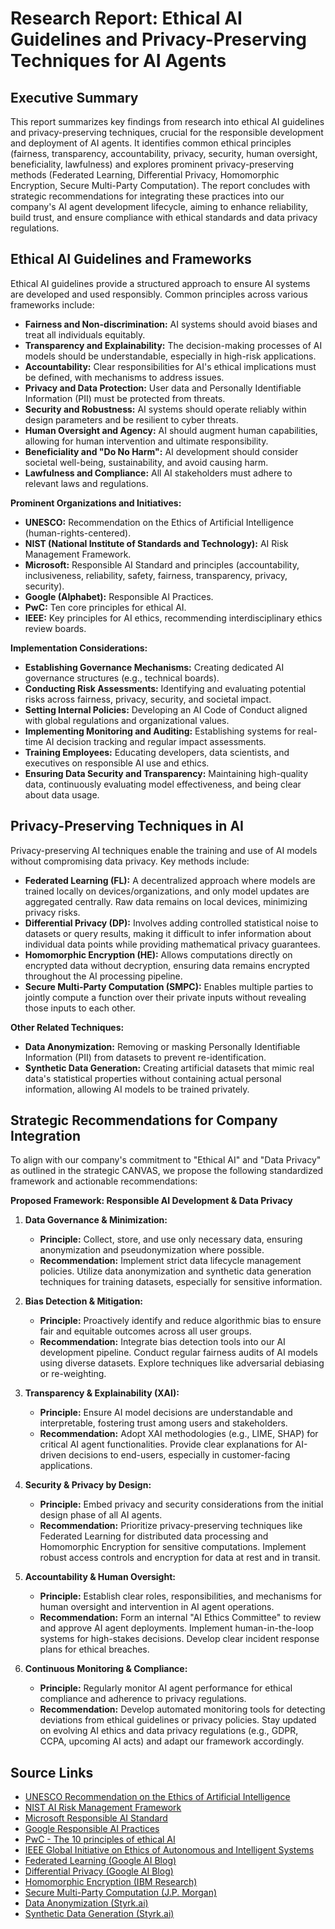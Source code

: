 # Research Report: Ethical AI Guidelines and Privacy-Preserving Techniques for AI Agents

## Executive Summary

This report summarizes key findings from research into ethical AI guidelines and privacy-preserving techniques, crucial for the responsible development and deployment of AI agents. It identifies common ethical principles (fairness, transparency, accountability, privacy, security, human oversight, beneficiality, lawfulness) and explores prominent privacy-preserving methods (Federated Learning, Differential Privacy, Homomorphic Encryption, Secure Multi-Party Computation). The report concludes with strategic recommendations for integrating these practices into our company's AI agent development lifecycle, aiming to enhance reliability, build trust, and ensure compliance with ethical standards and data privacy regulations.

## Ethical AI Guidelines and Frameworks

Ethical AI guidelines provide a structured approach to ensure AI systems are developed and used responsibly. Common principles across various frameworks include:

*   **Fairness and Non-discrimination:** AI systems should avoid biases and treat all individuals equitably.
*   **Transparency and Explainability:** The decision-making processes of AI models should be understandable, especially in high-risk applications.
*   **Accountability:** Clear responsibilities for AI's ethical implications must be defined, with mechanisms to address issues.
*   **Privacy and Data Protection:** User data and Personally Identifiable Information (PII) must be protected from threats.
*   **Security and Robustness:** AI systems should operate reliably within design parameters and be resilient to cyber threats.
*   **Human Oversight and Agency:** AI should augment human capabilities, allowing for human intervention and ultimate responsibility.
*   **Beneficiality and "Do No Harm":** AI development should consider societal well-being, sustainability, and avoid causing harm.
*   **Lawfulness and Compliance:** All AI stakeholders must adhere to relevant laws and regulations.

**Prominent Organizations and Initiatives:**
*   **UNESCO:** Recommendation on the Ethics of Artificial Intelligence (human-rights-centered).
*   **NIST (National Institute of Standards and Technology):** AI Risk Management Framework.
*   **Microsoft:** Responsible AI Standard and principles (accountability, inclusiveness, reliability, safety, fairness, transparency, privacy, security).
*   **Google (Alphabet):** Responsible AI Practices.
*   **PwC:** Ten core principles for ethical AI.
*   **IEEE:** Key principles for AI ethics, recommending interdisciplinary ethics review boards.

**Implementation Considerations:**
*   **Establishing Governance Mechanisms:** Creating dedicated AI governance structures (e.g., technical boards).
*   **Conducting Risk Assessments:** Identifying and evaluating potential risks across fairness, privacy, security, and societal impact.
*   **Setting Internal Policies:** Developing an AI Code of Conduct aligned with global regulations and organizational values.
*   **Implementing Monitoring and Auditing:** Establishing systems for real-time AI decision tracking and regular impact assessments.
*   **Training Employees:** Educating developers, data scientists, and executives on responsible AI use and ethics.
*   **Ensuring Data Security and Transparency:** Maintaining high-quality data, continuously evaluating model effectiveness, and being clear about data usage.

## Privacy-Preserving Techniques in AI

Privacy-preserving AI techniques enable the training and use of AI models without compromising data privacy. Key methods include:

*   **Federated Learning (FL):** A decentralized approach where models are trained locally on devices/organizations, and only model updates are aggregated centrally. Raw data remains on local devices, minimizing privacy risks.
*   **Differential Privacy (DP):** Involves adding controlled statistical noise to datasets or query results, making it difficult to infer information about individual data points while providing mathematical privacy guarantees.
*   **Homomorphic Encryption (HE):** Allows computations directly on encrypted data without decryption, ensuring data remains encrypted throughout the AI processing pipeline.
*   **Secure Multi-Party Computation (SMPC):** Enables multiple parties to jointly compute a function over their private inputs without revealing those inputs to each other.

**Other Related Techniques:**
*   **Data Anonymization:** Removing or masking Personally Identifiable Information (PII) from datasets to prevent re-identification.
*   **Synthetic Data Generation:** Creating artificial datasets that mimic real data's statistical properties without containing actual personal information, allowing AI models to be trained privately.

## Strategic Recommendations for Company Integration

To align with our company's commitment to "Ethical AI" and "Data Privacy" as outlined in the strategic CANVAS, we propose the following standardized framework and actionable recommendations:

**Proposed Framework: Responsible AI Development & Data Privacy**

1.  **Data Governance & Minimization:**
    *   **Principle:** Collect, store, and use only necessary data, ensuring anonymization and pseudonymization where possible.
    *   **Recommendation:** Implement strict data lifecycle management policies. Utilize data anonymization and synthetic data generation techniques for training datasets, especially for sensitive information.

2.  **Bias Detection & Mitigation:**
    *   **Principle:** Proactively identify and reduce algorithmic bias to ensure fair and equitable outcomes across all user groups.
    *   **Recommendation:** Integrate bias detection tools into our AI development pipeline. Conduct regular fairness audits of AI models using diverse datasets. Explore techniques like adversarial debiasing or re-weighting.

3.  **Transparency & Explainability (XAI):**
    *   **Principle:** Ensure AI model decisions are understandable and interpretable, fostering trust among users and stakeholders.
    *   **Recommendation:** Adopt XAI methodologies (e.g., LIME, SHAP) for critical AI agent functionalities. Provide clear explanations for AI-driven decisions to end-users, especially in customer-facing applications.

4.  **Security & Privacy by Design:**
    *   **Principle:** Embed privacy and security considerations from the initial design phase of all AI agents.
    *   **Recommendation:** Prioritize privacy-preserving techniques like Federated Learning for distributed data processing and Homomorphic Encryption for sensitive computations. Implement robust access controls and encryption for data at rest and in transit.

5.  **Accountability & Human Oversight:**
    *   **Principle:** Establish clear roles, responsibilities, and mechanisms for human oversight and intervention in AI agent operations.
    *   **Recommendation:** Form an internal "AI Ethics Committee" to review and approve AI agent deployments. Implement human-in-the-loop systems for high-stakes decisions. Develop clear incident response plans for ethical breaches.

6.  **Continuous Monitoring & Compliance:**
    *   **Principle:** Regularly monitor AI agent performance for ethical compliance and adherence to privacy regulations.
    *   **Recommendation:** Develop automated monitoring tools for detecting deviations from ethical guidelines or privacy policies. Stay updated on evolving AI ethics and data privacy regulations (e.g., GDPR, CCPA, upcoming AI acts) and adapt our framework accordingly.

## Source Links

*   [UNESCO Recommendation on the Ethics of Artificial Intelligence](https://www.unesco.org/en/artificial-intelligence/recommendation)
*   [NIST AI Risk Management Framework](https://www.nist.gov/artificial-intelligence/ai-risk-management-framework)
*   [Microsoft Responsible AI Standard](https://www.microsoft.com/en-us/ai/responsible-ai)
*   [Google Responsible AI Practices](https://ai.google/responsibility/responsible-ai-practices/)
*   [PwC - The 10 principles of ethical AI](https://www.pwc.com.au/digital-pulse/ethical-ai.html)
*   [IEEE Global Initiative on Ethics of Autonomous and Intelligent Systems](https://standards.ieee.org/industry-connections/ec/autonomous-systems.html)
*   [Federated Learning (Google AI Blog)](https://ai.googleblog.com/2017/04/federated-learning-collaborative.html)
*   [Differential Privacy (Google AI Blog)](https://ai.googleblog.com/2017/10/introducing-our-new-open-source.html)
*   [Homomorphic Encryption (IBM Research)](https://www.ibm.com/blogs/research/2020/05/homomorphic-encryption/)
*   [Secure Multi-Party Computation (J.P. Morgan)](https://www.jpmorgan.com/solutions/cib/insights/secure-multi-party-computation)
*   [Data Anonymization (Styrk.ai)](https://styrk.ai/blog/data-anonymization-techniques-in-ai)
*   [Synthetic Data Generation (Styrk.ai)](https://styrk.ai/blog/synthetic-data-generation-for-ai)
